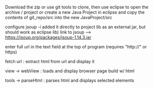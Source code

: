 Download the zip or use git tools to clone, then use eclipse to open the archive / project
or create a new Java Project in eclipse and copy the contents of git_repo/src into the new JavaProject/src

configure jsoup -i added it directly to project lib as an external jar, but should work as eclipse lib)
link to jsoup --> https://jsoup.org/packages/jsoup-1.14.3.jar

enter full url in the text field at the top of program (requires "http://" or https)

fetch url : extract html from url and display it 

view -> webView : loads and display browser page build w/ html 

tools -> parseHtml : parses html and displays selected elements
